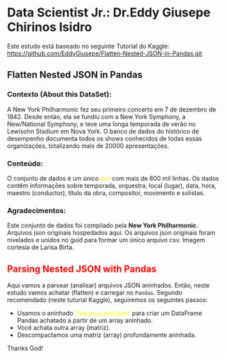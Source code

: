 # Data Scientist Jr.: Dr.Eddy Giusepe Chirinos Isidro
Este estudo está baseado no seguinte Tutorial do Kaggle: https://github.com/EddyGiusepe/Flatten-Nested-JSON-in-Pandas.git

## Flatten Nested JSON in Pandas
### Contexto (About this DataSet):
A New York Philharmonic fez seu primeiro concerto em 7 de dezembro de 1842.
Desde então, ela se fundiu com a New York Symphony, a New/National Symphony, e teve uma longa
temporada de verão no Lewisohn Stadium em Nova York. O banco de dados do histórico de desempenho
documenta todos os shows conhecidos de todas essas organizações, totalizando mais de 20000 apresentações.

### Conteúdo:
O conjunto de dados é um único <font color="yellow">csv</font> com mais de 800 mil linhas. Os dados
contêm informações sobre temporada, orquestra, local (lugar), data, hora, maestro (conductor), título
da obra, compositor, movimento e solistas.

### Agradecimentos:
Este conjunto de dados foi compilado pela **New York Philharmonic**. Arquivos json originais hospedados
aqui. Os arquivos json originais foram nivelados e unidos no guid para formar um único arquivo csv.
Imagem cortesia de Larisa Birta.

## <font color="red">Parsing Nested JSON with Pandas</font> 
Aqui vamos a parsear (analisar) arquivos JSON aninhados. Então, neste estudo vamos achatar (flatten) e
carregar no ``Pandas``.  Segundo recomendado (neste tutorial Kaggle), seguiremos os seguintes passos:

* Usamos o aninhado <font color="yellow">"raw_nyc_phil.json"</font> para criar um DataFrame Pandas
achatado a partir de um array aninhado.
* Você achata outra array (matriz).
* Descompactamos uma matriz (array) profundamente aninhada.


Thanks God!










